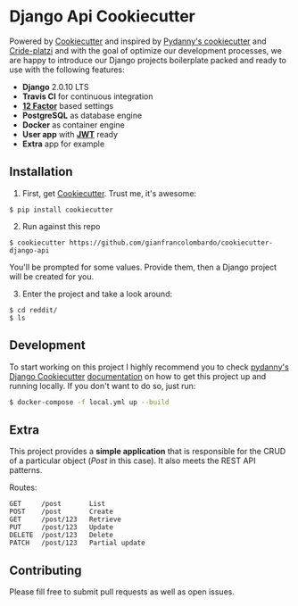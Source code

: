 # Django Api Cookiecutter

Powered by [Cookiecutter](https://github.com/audreyr/cookiecutter) and inspired by [Pydanny's cookiecutter](https://github.com/pydanny/cookiecutter-django) and [Cride-platzi](https://github.com/pablotrinidad/cride-platzi) and with the goal of optimize our development processes, we are happy to introduce our Django projects boilerplate packed and ready to use with the following features:

* **Django** 2.0.10 LTS
* **Travis CI** for continuous integration
* [**12 Factor**](https://12factor.net/) based settings
* **PostgreSQL** as database engine
* **Docker** as container engine
* **User app** with [**JWT**](https://jwt.io/) ready
* **Extra** app for example

## Installation

1. First, get [Cookiecutter](https://github.com/audreyr/cookiecutter). Trust me, it's awesome:

```
$ pip install cookiecutter
```

2. Run against this repo

```
$ cookiecutter https://github.com/gianfrancolombardo/cookiecutter-django-api
```

You'll be prompted for some values. Provide them, then a Django project will be created for you.

3. Enter the project and take a look around:

```
$ cd reddit/
$ ls
```
## Development

To start working on this project I highly recommend you to check
[pydanny's](https://github.com/pydanny) [Django Cookiecutter](https://github.com/pydanny/cookiecutter-django) [documentation](https://cookiecutter-django.readthedocs.io/en/latest/developing-locally-docker.html) on how to get this project up and running locally. If you don't want to do so, just run:

```bash
$ docker-compose -f local.yml up --build
```

## Extra

This project provides a **simple application** that is responsible for the CRUD of a particular object (*Post* in this case). It also meets the REST API patterns.

Routes:
```
GET     /post       List
POST    /post       Create
GET     /post/123   Retrieve
PUT     /post/123   Update
DELETE  /post/123   Delete
PATCH   /post/123   Partial update
```

## Contributing

Please fill free to submit pull requests as well as open issues.